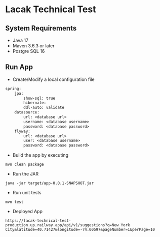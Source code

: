 # Lacak Technical Test

## System Requirements
- Java 17
- Maven 3.6.3 or later
- Postgre SQL 16

## Run App
- Create/Modify a local configuration file
```dtd
spring:
    jpa:
        show-sql: true
        hibernate:
        ddl-auto: validate
    datasource:
        url: <database url>
        username: <database username>
        password: <database password>
    flyway:
        url: <database url>
        user: <database username>
        password: <database password>
```

- Build the app by executing
```shell
mvn clean package
```

- Run the JAR
```shell
java -jar target/app-0.0.1-SNAPSHOT.jar
```

- Run unit tests
```shell
mvn test
```

- Deployed App
```shell
https://lacak-technical-test-production.up.railway.app/api/v1/suggestions?q=New York City&latitude=40.71427&longitude=-74.00597&pageNumber=1&perPage=10
```